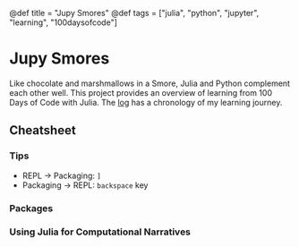 @def title = "Jupy Smores"
@def tags = ["julia", "python", "jupyter", "learning", "100daysofcode"]

# Jupy Smores

Like chocolate and marshmallows in a Smore, Julia and
Python complement each other well. This project provides
an overview of learning from 100 Days of Code with Julia.
The [log](log.md) has a chronology of my learning journey.

## Cheatsheet

### Tips

- REPL -> Packaging: `]`
- Packaging -> REPL: `backspace` key

### Packages

### Using Julia for Computational Narratives
